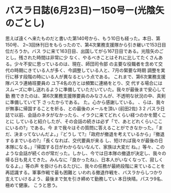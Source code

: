 # バスラ日誌(6月23日)ー150号ー(光陰矢のごとし)

思えば遠くへ来たものだと書いた第140号から、もう10日も経った。本日、第150号、
2~3回休刊日をもらったので、第4次業務支援隊から引き継いで153日目位だろうか。バス
ラに来て163日目、出国してがら167日目である。光陰矢のごとし。残された時間は非常に少
なく、やるべきことはそれに比してたくさんある。少々不安に思っているのは、現在、師団司令部
の主要な役職者を含めて交代の時期にきている人が多く、今調整している人と、7月の緊要な時期
調整を実行に移す段階の時にいる人が異なるという点である。
これまで、第6次業務支援隊バスラ連絡班要員の
ユ下4名の方とは頻繁に連絡をとり、交
代する場合にはスムーズに申し送れるように準備していただいていた。我々が最後まで安心して勤
務できたのは、第6次業務支援隊要員のみなさんが、不透明な状況の中、真剣に準備していて下
さったからである。
た。心から感謝している。
、らは、我々が無事に帰国することを祈る、との最後のメールを頂い
(前田2佐)
3
2
パスラ日誌で以前、会話のネタがなかったら、イラクに来てどれくらい経つのかを聞くことに
していると紹介したが、その会話の続きは必ず「で、あとどれくらいここにいるの?」である。今
まで我々はその質問に答えることができなかった。「まだ、決まってないんだよ。」『どうし
て?』「政府が撤退を考えているから」『撤退するまでいるの?』「長くなれば、交代要員が来る
し、短ければ我々が最後の日本隊になる。」『帰国する日がわからないなんて、家族は大変だ
ね。』等々、このような会話が続くのが常だった。しかし、今では日本隊の撤退が決定し、我々の
帰る日も見えてきた。みんなに『良かったね』、日本人がいなくなって、寂しくなるよ。』等の声
を掛けられるたびに、我々の任務が最終段階に来ていることを再認識する。軍事作戦で最も困難と
いわれる撤退作戦を、バスラからしつかり支えていけるよう、最後まで気を引き締めて勤務してい
本日快晴。パスラ9名、極めて健康。
こうと思う。
